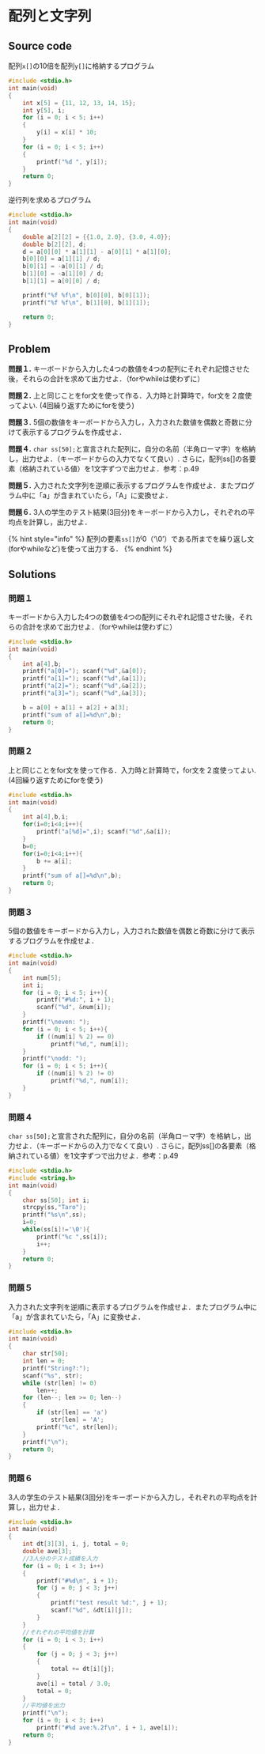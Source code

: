 # 配列と文字列

## Source code

配列`x[]`の10倍を配列`y[]`に格納するプログラム

```c
#include <stdio.h>
int main(void)
{
    int x[5] = {11, 12, 13, 14, 15};
    int y[5], i;
    for (i = 0; i < 5; i++)
    {
        y[i] = x[i] * 10;
    }
    for (i = 0; i < 5; i++)
    {
        printf("%d ", y[i]);
    }
    return 0;
}
```

逆行列を求めるプログラム

```c
#include <stdio.h>
int main(void)
{
    double a[2][2] = {{1.0, 2.0}, {3.0, 4.0}};
    double b[2][2], d;
    d = a[0][0] * a[1][1] - a[0][1] * a[1][0];
    b[0][0] = a[1][1] / d;
    b[0][1] = -a[0][1] / d;
    b[1][0] = -a[1][0] / d;
    b[1][1] = a[0][0] / d;

    printf("%f %f\n", b[0][0], b[0][1]);
    printf("%f %f\n", b[1][0], b[1][1]);

    return 0;
}
```

## Problem

**問題１.** キーボードから入力した4つの数値を4つの配列にそれぞれ記憶させた後，それらの合計を求めて出力せよ．（forやwhileは使わずに）

**問題２.** 上と同じことをfor文を使って作る．入力時と計算時で，for文を２度使ってよい. (4回繰り返すためにforを使う)

**問題３.** 5個の数値をキーボードから入力し，入力された数値を偶数と奇数に分けて表示するプログラムを作成せよ．

**問題４.** `char ss[50];`と宣言された配列に，自分の名前（半角ローマ字）を格納し，出力せよ．（キーボードからの入力でなくて良い）. さらに，配列ss\[]の各要素（格納されている値）を1文字ずつで出力せよ．参考：p.49

**問題５.** 入力された文字列を逆順に表示するプログラムを作成せよ．またプログラム中に「a」が含まれていたら，「A」に変換せよ．

**問題６.** 3人の学生のテスト結果(3回分)をキーボードから入力し，それぞれの平均点を計算し，出力せよ．

{% hint style="info" %}
配列の要素`ss[]`が0（‘\0’）である所までを繰り返し文(forやwhileなど)を使って出力する．
{% endhint %}

## Solutions

### **問題１**

キーボードから入力した4つの数値を4つの配列にそれぞれ記憶させた後，それらの合計を求めて出力せよ．（forやwhileは使わずに）

```c
#include <stdio.h>
int main(void)
{
	int a[4],b;
	printf("a[0]="); scanf("%d",&a[0]);
	printf("a[1]="); scanf("%d",&a[1]);
	printf("a[2]="); scanf("%d",&a[2]);
	printf("a[3]="); scanf("%d",&a[3]);

	b = a[0] + a[1] + a[2] + a[3];
	printf("sum of a[]=%d\n",b);
	return 0;
}
```

### **問題２**

上と同じことをfor文を使って作る．入力時と計算時で，for文を２度使ってよい. (4回繰り返すためにforを使う)

```c
#include <stdio.h>
int main(void)
{
    int a[4],b,i;
    for(i=0;i<4;i++){
        printf("a[%d]=",i); scanf("%d",&a[i]);
    }
    b=0;
    for(i=0;i<4;i++){
        b += a[i];
    }
    printf("sum of a[]=%d\n",b);
    return 0;
}
```

### **問題３**

5個の数値をキーボードから入力し，入力された数値を偶数と奇数に分けて表示するプログラムを作成せよ．

```c
#include <stdio.h>
int main(void)
{
    int num[5];
    int i;
    for (i = 0; i < 5; i++){
        printf("#%d:", i + 1);
        scanf("%d", &num[i]);
    }
    printf("\neven: ");
    for (i = 0; i < 5; i++){
        if ((num[i] % 2) == 0)
            printf("%d,", num[i]);
    }
    printf("\nodd: ");
    for (i = 0; i < 5; i++){
        if ((num[i] % 2) != 0)
            printf("%d,", num[i]);
    }
}
```

### **問題４**

`char ss[50];`と宣言された配列に，自分の名前（半角ローマ字）を格納し，出力せよ．（キーボードからの入力でなくて良い）. さらに，配列ss\[]の各要素（格納されている値）を1文字ずつで出力せよ．参考：p.49

```c
#include <stdio.h>
#include <string.h>
int main(void)
{
    char ss[50]; int i;
    strcpy(ss,"Taro");
    printf("%s\n",ss);
    i=0;
    while(ss[i]!='\0'){
        printf("%c ",ss[i]);
        i++;
    }
    return 0;
}

```

### **問題５**

入力された文字列を逆順に表示するプログラムを作成せよ．またプログラム中に「a」が含まれていたら，「A」に変換せよ．

```c
#include <stdio.h>
int main(void)
{
    char str[50];
    int len = 0;
    printf("String?:");
    scanf("%s", str);
    while (str[len] != 0)
        len++;
    for (len--; len >= 0; len--)
    {
        if (str[len] == 'a')
            str[len] = 'A';
        printf("%c", str[len]);
    }
    printf("\n");
    return 0;
}
```

### **問題６**

3人の学生のテスト結果(3回分)をキーボードから入力し，それぞれの平均点を計算し，出力せよ．

```c
#include <stdio.h>
int main(void)
{
    int dt[3][3], i, j, total = 0;
    double ave[3];
    //3人分のテスト成績を入力
    for (i = 0; i < 3; i++)
    {
        printf("#%d\n", i + 1);
        for (j = 0; j < 3; j++)
        {
            printf("test result %d:", j + 1);
            scanf("%d", &dt[i][j]);
        }
    }
    //それぞれの平均値を計算
    for (i = 0; i < 3; i++)
    {
        for (j = 0; j < 3; j++)
        {
            total += dt[i][j];
        }
        ave[i] = total / 3.0;
        total = 0;
    }
    //平均値を出力
    printf("\n");
    for (i = 0; i < 3; i++)
        printf("#%d ave:%.2f\n", i + 1, ave[i]);
    return 0;
}

```
